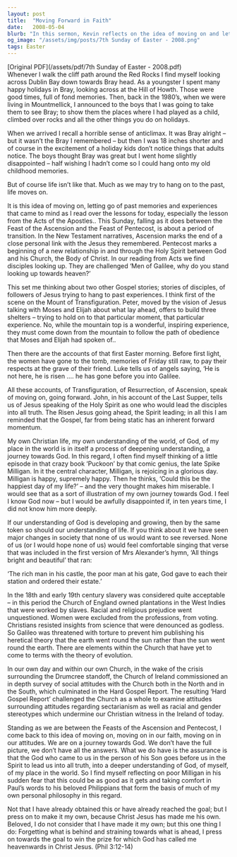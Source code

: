 ```yaml
---
layout: post
title:  "Moving Forward in Faith"
date:   2008-05-04
blurb: "In this sermon, Kevin reflects on the idea of moving on and letting go of past memories and experiences. He draws parallels from his personal life and biblical accounts of Transfiguration, Resurrection, and Ascension. Kevin emphasizes that the Gospel is not static but has an inherent forward momentum, and our understanding of God and life should also be developing and growing."
og_image: "/assets/img/posts/7th Sunday of Easter - 2008.png"
tags: Easter
---
```

[Original PDF](/assets/pdf/7th Sunday of Easter - 2008.pdf)    
Whenever I walk the cliff path around the Red Rocks I find myself looking across Dublin Bay down towards Bray head. As a youngster I spent many happy holidays in Bray, looking across at the Hill of Howth. Those were good times, full of fond memories. Then, back in the 1980’s, when we were living in Mountmellick, I announced to the boys that I was going to take them to see Bray; to show them the places where I had played as a child, climbed over rocks and all the other things you do on holidays.

When we arrived I recall a horrible sense of anticlimax. It was Bray alright – but it wasn’t the Bray I remembered – but then I was 18 inches shorter and of course in the excitement of a holiday kids don’t notice things that adults notice. The boys thought Bray was great but I went home slightly disappointed – half wishing I hadn’t come so I could hang onto my old childhood memories.

But of course life isn’t like that. Much as we may try to hang on to the past, life moves on.

It is this idea of moving on, letting go of past memories and experiences that came to mind as I read over the lessons for today, especially the lesson from the Acts of the Apostles.. This Sunday, falling as it does between the Feast of the Ascension and the Feast of Pentecost, is about a period of transition. In the New Testament narratives, Ascension marks the end of a close personal link with the Jesus they remembered. Pentecost marks a beginning of a new relationship in and through the Holy Spirit between God and his Church, the Body of Christ. In our reading from Acts we find disciples looking up. They are challenged ‘Men of Galilee, why do you stand looking up towards heaven?’

This set me thinking about two other Gospel stories; stories of disciples, of followers of Jesus trying to hang to past experiences. I think first of the scene on the Mount of Transfiguration. Peter, moved by the vision of Jesus talking with Moses and Elijah about what lay ahead, offers to build three shelters – trying to hold on to that particular moment, that particular experience. No, while the mountain top is a wonderful, inspiring experience, they must come down from the mountain to follow the path of obedience that Moses and Elijah had spoken of..

Then there are the accounts of that first Easter morning. Before first light, the women have gone to the tomb, memories of Friday still raw, to pay their respects at the grave of their friend. Luke tells us of angels saying, ‘He is not here, he is risen .... he has gone before you into Galilee.

All these accounts, of Transfiguration, of Resurrection, of Ascension, speak of moving on, going forward. John, in his account of the Last Supper, tells us of Jesus speaking of the Holy Spirit as one who would lead the disciples into all truth. The Risen Jesus going ahead, the Spirit leading; in all this I am reminded that the Gospel, far from being static has an inherent forward momentum.

My own Christian life, my own understanding of the world, of God, of my place in the world is in itself a process of deepening understanding, a journey towards God. In this regard, I often find myself thinking of a little episode in that crazy book ‘Puckoon’ by that comic genius, the late Spike Milligan. In it the central character, Milligan, is rejoicing in a glorious day. Milligan is happy, supremely happy. Then he thinks, ‘Could this be the happiest day of my life?’ – and the very thought makes him miserable. I would see that as a sort of illustration of my own journey towards God. I feel I know God now – but I would be awfully disappointed if, in ten years time, I did not know him more deeply.

If our understanding of God is developing and growing, then by the same token so should our understanding of life. If you think about it we have seen major changes in society that none of us would want to see reversed. None of us (or I would hope none of us) would feel comfortable singing that verse that was included in the first version of Mrs Alexander’s hymn, ‘All things bright and beautiful’ that ran:

‘The rich man in his castle,
the poor man at his gate,
God gave to each their station
and ordered their estate.’

In the 18th and early 19th century slavery was considered quite acceptable – in this period the Church of England owned plantations in the West Indies that were worked by slaves. Racial and religious prejudice went unquestioned. Women were excluded from the professions, from voting. Christians resisted insights from science that were denounced as godless. So Galileo was threatened with torture to prevent him publishing his heretical theory that the earth went round the sun rather than the sun went round the earth. There are elements within the Church that have yet to come to terms with the theory of evolution.

In our own day and within our own Church, in the wake of the crisis surrounding the Drumcree standoff, the Church of Ireland commissioned an in depth survey of social attitudes with the Church both in the North and in the South, which culminated in the Hard Gospel Report. The resulting ‘Hard Gospel Report’ challenged the Church as a whole to examine attitudes surrounding attitudes regarding sectarianism as well as racial and gender stereotypes which undermine our Christian witness in the Ireland of today.

Standing as we are between the Feasts of the Ascension and Pentecost, I come back to this idea of moving on, moving on in our faith, moving on in our attitudes. We are on a journey towards God. We don’t have the full picture, we don’t have all the answers. What we do have is the assurance is that the God who came to us in the person of his Son goes before us in the Spirit to lead us into all truth, into a deeper understanding of God, of myself, of my place in the world. So I find myself reflecting on poor Milligan in his sudden fear that this could be as good as it gets and taking comfort in Paul’s words to his beloved Philippians that form the basis of much of my own personal philosophy in this regard.

Not that I have already obtained this or have already reached the goal; but I press on to make it my own, because Christ Jesus has made me his own. Beloved, I do not consider that I have made it my own; but this one thing I do: Forgetting what is behind and straining towards what is ahead, I press on towards the goal to win the prize for which God has called me heavenwards in Christ Jesus. (Phil 3:12-14)
